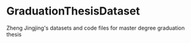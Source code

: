 # GraduationThesisDataset
Zheng Jingjing's datasets and code files for master degree graduation thesis
